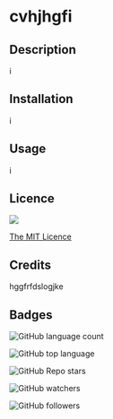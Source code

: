 # cvhjhgfi
 


## Description



i


## Installation


i


## Usage


i




## Licence

![](https://img.shields.io/badge/license-MIT-green)

[The MIT Licence](LICENSE)


## Credits


hggfrfdslogjke




## Badges



![GitHub language count](https://img.shields.io/github/languages/count/poisoned-eden/writeme-readme)

![GitHub top language](https://img.shields.io/github/languages/top/poisoned-eden/writeme-readme)

![GitHub Repo stars](https://img.shields.io/github/stars/poisoned-eden/writeme-readme?style=social)

![GitHub watchers](https://img.shields.io/github/watchers/poisoned-eden/writeme-readme?style=social)



![GitHub followers](https://img.shields.io/github/followers/poisoned-eden?style=social)
